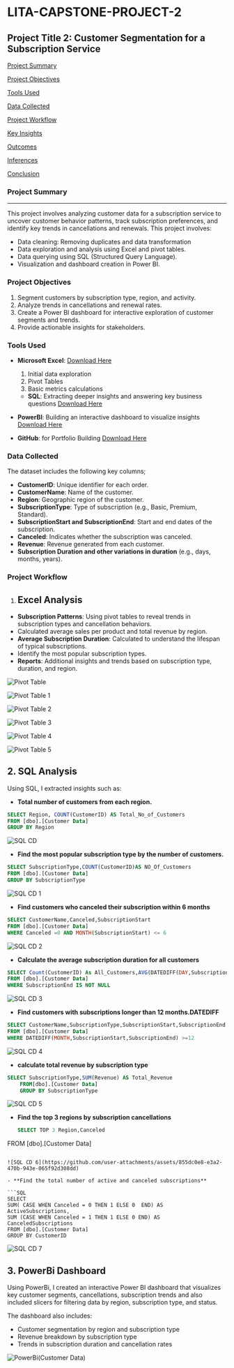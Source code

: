 # LITA-CAPSTONE-PROJECT-2

## Project Title 2: Customer Segmentation for a Subscription Service

[Project Summary](#project-summary)

[Project Objectives](#project-objectives)

[Tools Used](#tools-used)

[Data Collected](#data-collected)

[Project Workflow](project-workflow)

[Key Insights](#key-insights)

[Outcomes](#outcomes)

[Inferences](inferences)

[Conclusion](conclusion)

### Project Summary
---
This project involves analyzing customer data for a subscription service to uncover customer behavior patterns, track subscription preferences, and identify key trends in cancellations and renewals.
This project involves:

- Data cleaning: Removing duplicates and data transformation
- Data exploration and analysis using Excel and pivot tables.
- Data querying using SQL (Structured Query Language).
- Visualization and dashboard creation in Power BI.

### Project Objectives
1. Segment customers by subscription type, region, and activity.
2. Analyze trends in cancellations and renewal rates.
3. Create a Power BI dashboard for interactive exploration of customer segments and trends.
4. Provide actionable insights for stakeholders.

### Tools Used
- **Microsoft Excel**: [Download Here](https://www.microsoft.com)
  1. Initial data exploration
  2. Pivot Tables
  3. Basic metrics calculations

  - **SQL**: Extracting deeper insights and answering key business questions [Download Here](https://www.microsoft.com/en-us/sql-server/sql-server-downloads)
- **PowerBI**: Building an interactive dashboard to visualize insights [Download Here](https://www.microsoft.com/en-us/power-platform/products/power-bi/downloads)
- **GitHub**: for Portfolio Building [Download Here](https://github.com)

### Data Collected
The dataset includes the following key columns;
- **CustomerID**: Unique identifier for each order.
- **CustomerName**: Name of the customer.
- **Region**: Geographic region of the customer.
- **SubscriptionType**: Type of subscription (e.g., Basic, Premium, Standard).
- **SubscriptionStart and SubscriptionEnd**: Start and end dates of the subscription.
- **Canceled**: Indicates whether the subscription was canceled.
- **Revenue**: Revenue generated from each customer.
- **Subscription Duration and other variations in duration** (e.g., days, months, years).

### Project Workflow
1. ## Excel Analysis
- **Subscription Patterns**: Using pivot tables to reveal trends in subscription types and cancellation behaviors.
- Calculated average sales per product and total revenue by region.
- **Average Subscription Duration**: Calculated to understand the lifespan of typical subscriptions.
- Identify the most popular subscription types.
- **Reports**: Additional insights and trends based on subscription type, duration, and region.

![Pivot Table](https://github.com/user-attachments/assets/4e20d466-b149-4ff3-b14e-e537f5575213)

![Pivot Table 1](https://github.com/user-attachments/assets/29cda0fc-65d2-403d-9924-684888e8b962)

![Pivot Table 2](https://github.com/user-attachments/assets/a024f524-1845-4017-a4e3-02a0ef32be90)

![Pivot Table 3](https://github.com/user-attachments/assets/845cc914-382e-4a8e-9068-5dc71b54ab7b)

![Pivot Table 4](https://github.com/user-attachments/assets/25c3d831-5448-4f02-925a-f787e3fb2289)

![Pivot Table 5](https://github.com/user-attachments/assets/8ff2e207-e631-4078-bf86-e990583fa1f1)


## 2. SQL Analysis
Using SQL, I extracted insights such as:
- **Total number of customers from each region.**

```SQL
SELECT Region, COUNT(CustomerID) AS Total_No_of_Customers
FROM [dbo].[Customer Data]
GROUP BY Region
```

![SQL CD](https://github.com/user-attachments/assets/30cd11d5-ec5d-4717-aa1d-aeb920b9e0df)

- **Find the most popular subscription type by the number of customers.**

```SQL
SELECT SubscriptionType,COUNT(CustomerID)AS NO_Of_Customers
FROM [dbo].[Customer Data]
GROUP BY SubscriptionType
```

![SQL CD 1](https://github.com/user-attachments/assets/58602cfe-b401-4a98-a584-eae144a6a995)

- **Find customers who canceled their subscription within 6 months**

```SQL
SELECT CustomerName,Canceled,SubscriptionStart
FROM [dbo].[Customer Data]
WHERE Canceled =0 AND MONTH(SubscriptionStart) <= 6
```

![SQL CD 2](https://github.com/user-attachments/assets/532a9aef-4b5d-4e2c-9b4a-c9dd55529338)


- **Calculate the average subscription duration for all customers**

```SQL
SELECT Count(CustomerID) As All_Customers,AVG(DATEDIFF(DAY,SubscriptionStart,SubscriptionEnd)) AS Average_Subscription_Duration
FROM [dbo].[Customer Data]
WHERE SubscriptionEnd IS NOT NULL
```

![SQL CD 3](https://github.com/user-attachments/assets/48a71259-a140-47e4-842d-e8b0b89d9bd9)

- **Find customers with subscriptions longer than 12 months.DATEDIFF**

```SQL
SELECT CustomerName,SubscriptionType,SubscriptionStart,SubscriptionEnd
FROM [dbo].[Customer Data]
WHERE DATEDIFF(MONTH,SubscriptionStart,SubscriptionEnd) >=12
```

![SQL CD 4](https://github.com/user-attachments/assets/107736b7-a00e-43a6-91aa-7159cbfe55aa)

- **calculate total revenue by subscription type**

```SQL
SELECT SubscriptionType,SUM(Revenue) AS Total_Revenue
	FROM[dbo].[Customer Data]
	GROUP BY SubscriptionType
```

![SQL CD 5](https://github.com/user-attachments/assets/356f3111-79b1-4ff7-bf0f-5a0f79b55da1)

- **Find the top 3 regions by subscription cancellations**

  ```SQL
  SELECT TOP 3 Region,Canceled
FROM [dbo].[Customer Data]
```

![SQL CD 6](https://github.com/user-attachments/assets/855dc0e8-e3a2-470b-943e-065f92d308dd)

- **Find the total number of active and canceled subscriptions**

```SQL
SELECT
SUM( CASE WHEN Canceled = 0 THEN 1 ELSE 0  END) AS ActiveSubscriptions,
SUM (CASE WHEN Canceled = 1 THEN 1 ELSE 0 END) AS CanceledSubscriptions
FROM [dbo].[Customer Data]
GROUP BY CustomerID
```

![SQL CD 7](https://github.com/user-attachments/assets/0afc9060-b5b8-4e6f-aaf7-696034621466)


## 3. PowerBi Dashboard

Using PowerBi, I created an interactive Power BI dashboard that visualizes key customer segments, cancellations, subscription trends and also included slicers for filtering data by region, subscription type, and status. 

The dashboard also includes:

- Customer segmentation by region and subscription type
- Revenue breakdown by subscription type
- Trends in subscription duration and cancellation rates


![PowerBi(Customer Data)](https://github.com/user-attachments/assets/2f0f8730-9b0f-4dc2-8d9d-717b39350a32)










  








